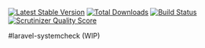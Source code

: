 [![Latest Stable Version](https://poser.pugx.org/arrilot/laravel-systemcheck/v/stable.svg)](https://packagist.org/packages/arrilot/laravel-systemcheck/)
[![Total Downloads](https://img.shields.io/packagist/dt/arrilot/laravel-systemcheck.svg?style=flat)](https://packagist.org/packages/arrilot/laravel-systemcheck)
[![Build Status](https://img.shields.io/travis/arrilot/laravel-systemcheck/master.svg?style=flat)](https://travis-ci.org/arrilot/laravel-systemcheck)
[![Scrutinizer Quality Score](https://scrutinizer-ci.com/g/arrilot/laravel-systemcheck/badges/quality-score.png?b=master)](https://scrutinizer-ci.com/g/arrilot/laravel-systemcheck/)

#laravel-systemcheck (WIP)
